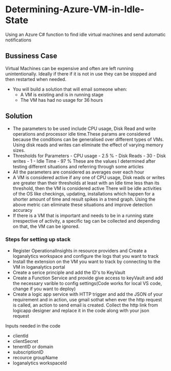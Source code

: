 # Determining-Azure-VM-in-Idle-State
Using an Azure C# function to find idle virtual machines and send automatic notifications

## Bussiness Case
Virtual Machines can be expensive and often are left running unintentionally. Ideally if there if it is not in use they can be stopped and then restarted when needed.
- You will build a solution that will email someone when:
  - A VM is existing and is in running stage
  - The VM has had no usage for 36 hours

## Solution

- The parameters to be used include CPU usage, Disk Read and write operations and processor idle time.These params are considered because the conditions can be generalised over different types of VMs. Using disk reads and writes can eliminate the effect of varying memory sizes.  
- Thresholds for Parameters
          - CPU usage  - 2.5 %
          - Disk Reads - 30
          - Disk writes - 1
          - Idle Time - 97 %
These are the values I determined after testing different situations and referring through some articles
- All the parameters are considered as averages over each hour
- A VM is considered active if any one of CPU usage, Disk reads or writes are greater than their thresholds at least with an Idle time less than its threshold, then the VM is considered active
There will be idle activities of the OS like checkings, updating, installations which happen for a shorter amount of time and result spikes in a trend graph. Using the above metric can eliminate these situations and improve detection accuracy
- If there is a VM that is important and needs to be in a running state irrespective of activity, a specific tag can be collected and depending on that, the VM can be ignored.

### Steps for setting up stack
- Register OperationalInsights in resource providers and Create a loganalytics workspace and configure the logs that you want to track 
- Install the extension on the VM you want to track by connecting to the VM in loganalytics portal
- Create a serice principle and add the ID's to KeyVault
- Create a Function Service and provide give access to keyVault and add the necessary varible to config settings(Code works for local VS code, change if you want to deploy)
- Create a logic app service with HTTP trigger and add the JSON of your requirement and in action, use gmail sothat when ever the http request is called, an action to send email is created. Collect the http link from logicapp designer and replace it in the code along with your json request

Inputs needed in the code
- clientId
- clientSecret
- tenentID or domain
- subscriptionID
- recource groupName
- loganalytics workspaceId

